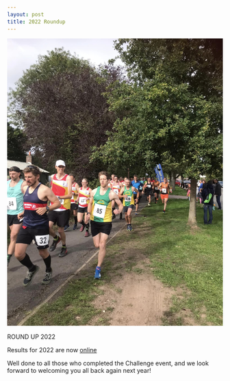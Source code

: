 ```yaml
---
layout: post
title: 2022 Roundup
---
```


![Runners](/images/20221.jpg)

ROUND UP 2022

Results for 2022 are now [online](https://charnwoodchallenge.me/results/) 

Well done to all those who completed the Challenge event, and we look forward to welcoming you all back again next year!
